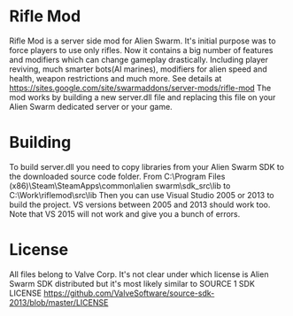 # Rifle Mod 
Rifle Mod is a server side mod for Alien Swarm. It's initial purpose was to force players to use only rifles. Now it contains a big number of features and modifiers which can change gameplay drastically. Including player reviving, much smarter bots(AI marines), modifiers for alien speed and health, weapon restrictions and much more. See details at https://sites.google.com/site/swarmaddons/server-mods/rifle-mod
The mod works by building a new server.dll file and replacing this file on your Alien Swarm dedicated server or your game. 

# Building
To build server.dll you need to copy libraries from your Alien Swarm SDK to the downloaded source code folder. 
From
C:\Program Files (x86)\Steam\SteamApps\common\alien swarm\sdk_src\lib
to 
C:\Work\riflemod\src\lib
Then you can use Visual Studio 2005 or 2013 to build the project. VS versions between 2005 and 2013 should work too. Note that VS 2015 will not work and give you a bunch of errors. 

# License
All files belong to Valve Corp. It's not clear under which license is Alien Swarm SDK distributed but it's most likely similar to SOURCE 1 SDK LICENSE https://github.com/ValveSoftware/source-sdk-2013/blob/master/LICENSE
